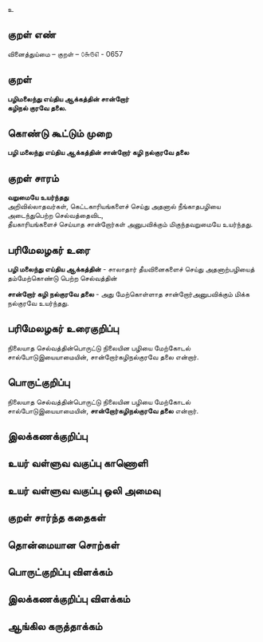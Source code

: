 உ

## குறள் எண் 

வினைத்துய்மை  – குறள் – ௦௬௫௭ - 0657  

## குறள் 

**பழிமலைந்து எய்திய ஆக்கத்தின் சான்றோர்  
கழிநல் குரவே தலை.**  

## கொண்டு கூட்டும் முறை

**பழி மலைந்து எய்திய ஆக்கத்தின் சான்றோர் கழி நல்குரவே தலை**  

## குறள் சாரம் 

**வறுமையே உயர்ந்தது**  
அறிவில்லாதவர்கள், கெட்டகாரியங்களைச் செய்து அதனால் நீங்காதபழியை அடைந்துபெற்ற செல்வத்தைவிட,  
தீயகாரியங்களைச் செய்யாத சான்றோர்கள் அனுபவிக்கும் மிகுந்தவறுமையே உயர்ந்தது.  

## பரிமேலழகர் உரை

**பழி மலைந்து எய்திய ஆக்கத்தின்** - சாலாதார் தீயவினைகளைச் செய்து அதனாற்பழியைத் தம்மேற்கொண்டு பெற்ற செல்வத்தின்  

**சான்றோர் கழி நல்குரவே தலை** - அது மேற்கொள்ளாத சான்றோர்அனுபவிக்கும் மிக்க நல்குரவே உயர்ந்தது.  

## பரிமேலழகர் உரைகுறிப்பு   

நிலையாத செல்வத்தின்பொருட்டு நிலையின பழியை மேற்கோடல் சால்போடுஇயையாமையின், சான்றோர்கழிநல்குரவே தலை என்றார்.   

## பொருட்குறிப்பு 

நிலையாத செல்வத்தின்பொருட்டு நிலையின பழியை மேற்கோடல் சால்போடுஇயையாமையின், **சான்றோர்கழிநல்குரவே தலை** என்றார்.   

## இலக்கணக்குறிப்பு  


## உயர் வள்ளுவ வகுப்பு காணொளி


## உயர் வள்ளுவ வகுப்பு ஒலி அமைவு 

 
## குறள் சார்ந்த கதைகள் 


## தொன்மையான சொற்கள்


## பொருட்குறிப்பு விளக்கம்


## இலக்கணக்குறிப்பு விளக்கம்


## ஆங்கில கருத்தாக்கம் 


